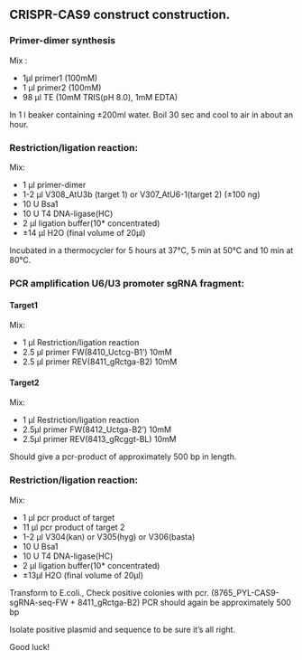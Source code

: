## CRISPR-CAS9 construct construction.

### Primer-dimer synthesis

Mix : 	
  - 1μl 	primer1 (100mM)
  - 1  μl	primer2 (100mM)
  - 98 μl	TE  (10mM TRIS(pH 8.0), 1mM EDTA)

In 1 l beaker containing ±200ml water.
Boil 30 sec and cool to air in about an hour.

### Restriction/ligation reaction:
Mix:	
  - 1 μl	primer-dimer
  - 1-2 μl	V308_AtU3b (target 1) or V307_AtU6-1(target 2) (±100 ng)
  - 10 U	Bsa1
  - 10 U	T4 DNA-ligase(HC)
  - 2 μl	ligation buffer(10* concentrated)
  - ±14 μl	H2O (final volume of 20μl)

Incubated in a thermocycler for 5 hours at 37°C, 5 min at 50°C and 10 min at 80°C.


### PCR amplification U6/U3 promoter sgRNA fragment:

#### Target1
Mix:	
  - 1 μl	Restriction/ligation reaction
  - 2.5 μl	primer FW(8410_Uctcg-B1’) 10mM
  - 2.5 μl	primer REV(8411_gRctga-B2)  10mM
#### Target2
Mix:	
  - 1 μl	Restriction/ligation reaction
  - 2.5μl	primer FW(8412_Uctga-B2’) 10mM
  - 2.5μl	primer REV(8413_gRcggt-BL)  10mM

Should give a pcr-product of approximately 500 bp in length.


### Restriction/ligation reaction:
Mix:	
  - 1 μl	pcr product of target
  - 11 μl	pcr product of target 2
  - 1-2 μl	V304(kan) or V305(hyg) or V306(basta)
  - 10 U	Bsa1
  - 10 U	T4 DNA-ligase(HC)
  - 2 μl	ligation buffer(10* concentrated)
  - ±13μl	H2O (final volume of 20μl)

Transform to E.coli., Check positive colonies with pcr. (8765_PYL-CAS9-sgRNA-seq-FW + 8411_gRctga-B2)
	PCR should again be approximately 500 bp

Isolate positive plasmid and sequence to be sure it’s all right.

Good luck!
